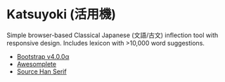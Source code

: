 # Katsuyoki (活用機)
Simple browser-based Classical Japanese (文語/古文) inflection tool with responsive design. Includes lexicon with >10,000 word suggestions.

* [Bootstrap v4.0.0α](https://v4-alpha.getbootstrap.com/)
* [Awesomplete](http://leaverou.github.io/awesomplete/)
* [Source Han Serif](https://source.typekit.com/source-han-serif/)
